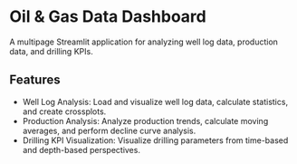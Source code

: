 # Oil & Gas Data Dashboard

A multipage Streamlit application for analyzing well log data, production data, and drilling KPIs.

## Features

- Well Log Analysis: Load and visualize well log data, calculate statistics, and create crossplots.
- Production Analysis: Analyze production trends, calculate moving averages, and perform decline curve analysis.
- Drilling KPI Visualization: Visualize drilling parameters from time-based and depth-based perspectives.
